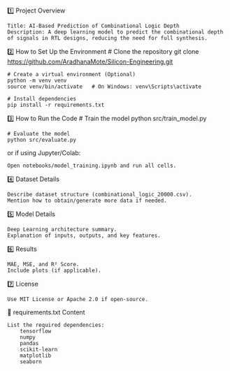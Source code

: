 1️⃣ Project Overview

    Title: AI-Based Prediction of Combinational Logic Depth
    Description: A deep learning model to predict the combinational depth of signals in RTL designs, reducing the need for full synthesis.

2️⃣ How to Set Up the Environment
    # Clone the repository
    git clone https://github.com/AradhanaMote/Silicon-Engineering.git  

    # Create a virtual environment (Optional)
    python -m venv venv  
    source venv/bin/activate   # On Windows: venv\Scripts\activate  

    # Install dependencies
    pip install -r requirements.txt 

3️⃣ How to Run the Code 
    # Train the model
    python src/train_model.py  

    # Evaluate the model
    python src/evaluate.py  
or if using Jupyter/Colab:

    Open notebooks/model_training.ipynb and run all cells.

4️⃣ Dataset Details

    Describe dataset structure (combinational_logic_20000.csv).
    Mention how to obtain/generate more data if needed.

5️⃣ Model Details

    Deep Learning architecture summary.
    Explanation of inputs, outputs, and key features.

6️⃣ Results

    MAE, MSE, and R² Score.
    Include plots (if applicable).

7️⃣ License

    Use MIT License or Apache 2.0 if open-source.

📜 requirements.txt Content

    List the required dependencies:
        tensorflow
        numpy
        pandas
        scikit-learn
        matplotlib
        seaborn
